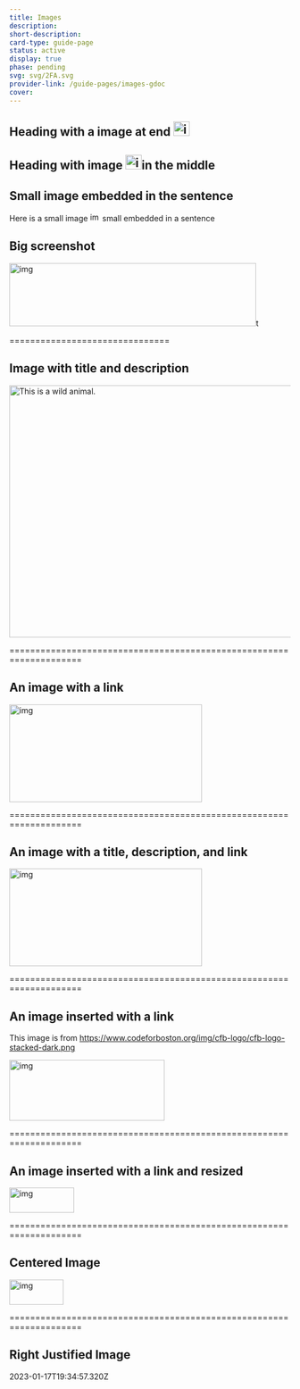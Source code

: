 ```yaml
---
title: Images
description: 
short-description: 
card-type: guide-page
status: active
display: true
phase: pending
svg: svg/2FA.svg
provider-link: /guide-pages/images-gdoc
cover: 
---
```

## Heading with a image at end <img src="/assets/images/guide-pages/images-kix.ev5ecyfkrnw9-gdoc.png" title="" alt="img" height="26PT" width="29PT">

## Heading with image <img src="/assets/images/guide-pages/images-kix.qixv2xob2y2r-gdoc.png" title="" alt="img" height="26PT" width="29PT">in the middle 

## Small image embedded in the sentence


Here is a small image <img src="/assets/images/guide-pages/images-kix.oq8dbgyvlls7-gdoc.png" title="" alt="img" height="16PT" width="18PT"> small embedded in a sentence

## Big screenshot


<img src="/assets/images/guide-pages/images-kix.kddapeqgsmu2-gdoc.png" title="" alt="img" height="113PT" width="442PT">t


===============================

## Image with title and description


<img src="/assets/images/guide-pages/images-kix.hzxae7urw0ps-gdoc.png" title="A cute but DANGEROUS cat" alt="This is a wild animal." height="452PT" width="540PT">


====================================================================

## An image with a link 


<a href="https://hackforla.org"><img src="/assets/images/guide-pages/images-kix.2wzcr0yvecvn-gdoc.png" title="" alt="img" height="175PT" width="345PT"></a>


====================================================================

## An image with a title, description, and link


<a href="https://hackforla.org"><img src="/assets/images/guide-pages/images-kix.h4w26n3u65e4-gdoc.png" title="" alt="img" height="175PT" width="345PT"></a>


====================================================================

## An image inserted with a link


This image is from https://www.codeforboston.org/img/cfb-logo/cfb-logo-stacked-dark.png


<img src="/assets/images/guide-pages/images-kix.2trx3axtnom8-gdoc.png" title="" alt="img" height="109PT" width="278PT">


====================================================================

## An image inserted with a link and resized


<a href="https://google.com"><img src="/assets/images/guide-pages/images-kix.5339ecji5sn2-gdoc.png" title="" alt="img" height="45PT" width="116PT"></a>


====================================================================

## Centered Image

<div class="center" markdown="1">


<img src="/assets/images/guide-pages/images-kix.m4hgxr43lors-gdoc.png" title="" alt="img" height="45PT" width="97PT">

</div>


====================================================================

## Right Justified Image
 2023-01-17T19:34:57.320Z